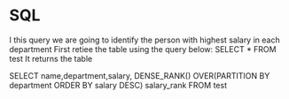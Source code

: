 # SQL
I this query we are going to identify the person with highest salary in each department
First retiee the table using the query below:
SELECT * FROM test
It returns the table

SELECT name,department,salary, 
DENSE_RANK() OVER(PARTITION BY department ORDER BY salary DESC) salary_rank
FROM test



